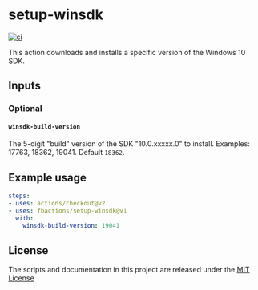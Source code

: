 # setup-winsdk

[![ci][1]][2]

This action downloads and installs a specific version of the Windows 10 SDK.

## Inputs

### Optional

#### `winsdk-build-version`

The 5-digit "build" version of the SDK "10.0.xxxxx.0" to install. Examples:
17763, 18362, 19041. Default `18362`.

## Example usage

```yaml
steps:
- uses: actions/checkout@v2
- uses: fbactions/setup-winsdk@v1
  with:
    winsdk-build-version: 19041
```

## License

The scripts and documentation in this project are released under the [MIT License](LICENSE)

[1]: https://github.com/fbactions/setup-winsdk/workflows/ci/badge.svg
[2]: https://github.com/fbactions/setup-winsdk/actions
